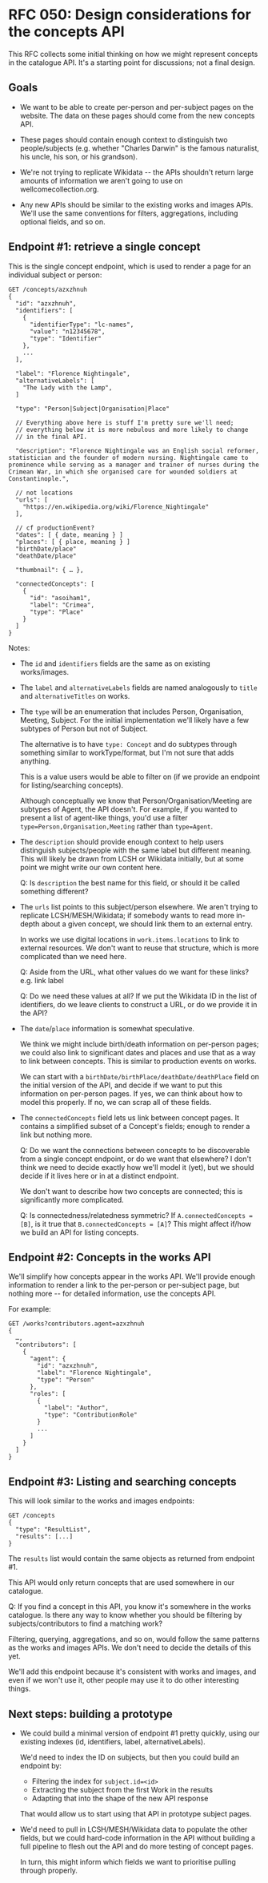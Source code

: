 # RFC 050: Design considerations for the concepts API

This RFC collects some initial thinking on how we might represent concepts in the catalogue API.
It's a starting point for discussions; not a final design.



## Goals

*   We want to be able to create per-person and per-subject pages on the website.
    The data on these pages should come from the new concepts API.

*   These pages should contain enough context to distinguish two people/subjects (e.g. whether "Charles Darwin" is the famous naturalist, his uncle, his son, or his grandson).

*   We're not trying to replicate Wikidata -- the APIs shouldn't return large amounts of information we aren't going to use on wellcomecollection.org.

*   Any new APIs should be similar to the existing works and images APIs.
    We'll use the same conventions for filters, aggregations, including optional fields, and so on.



## Endpoint #1: retrieve a single concept

This is the single concept endpoint, which is used to render a page for an individual subject or person:

```
GET /concepts/azxzhnuh
{
  "id": "azxzhnuh",
  "identifiers": [
    {
      "identifierType": "lc-names",
      "value": "n12345678",
      "type": "Identifier"
    },
    ...
  ],

  "label": "Florence Nightingale",
  "alternativeLabels": [
    "The Lady with the Lamp",
  ]

  "type": "Person|Subject|Organisation|Place"

  // Everything above here is stuff I'm pretty sure we'll need;
  // everything below it is more nebulous and more likely to change
  // in the final API.

  "description": "Florence Nightingale was an English social reformer, statistician and the founder of modern nursing. Nightingale came to prominence while serving as a manager and trainer of nurses during the Crimean War, in which she organised care for wounded soldiers at Constantinople.",

  // not locations
  "urls": [
    "https://en.wikipedia.org/wiki/Florence_Nightingale"
  ],

  // cf productionEvent?
  "dates": [ { date, meaning } ]
  "places": [ { place, meaning } ]
  "birthDate/place"
  "deathDate/place"

  "thumbnail": { … },

  "connectedConcepts": [
    {
      "id": "asoiham1",
      "label": "Crimea",
      "type": "Place"
    }
  ]
}
```

Notes:

-   The `id` and `identifiers` fields are the same as on existing works/images.

-   The `label` and `alternativeLabels` fields are named analogously to `title` and `alternativeTitles` on works.

-   The `type` will be an enumeration that includes Person, Organisation, Meeting, Subject.
    For the initial implementation we'll likely have a few subtypes of Person but not of Subject.

    The alternative is to have `type: Concept` and do subtypes through something similar to workType/format, but I'm not sure that adds anything.

    This is a value users would be able to filter on (if we provide an endpoint for listing/searching concepts).

    Although conceptually we know that Person/Organisation/Meeting are subtypes of Agent, the API doesn't.
    For example, if you wanted to present a list of agent-like things, you'd use a filter `type=Person,Organisation,Meeting` rather than `type=Agent`.

-   The `description` should provide enough context to help users distinguish subjects/people with the same label but different meaning.
    This will likely be drawn from LCSH or Wikidata initially, but at some point we might write our own content here.

    Q: Is `description` the best name for this field, or should it be called something different?

-   The `urls` list points to this subject/person elsewhere.
    We aren't trying to replicate LCSH/MESH/Wikidata; if somebody wants to read more in-depth about a given concept, we should link them to an external entry.

    In works we use digital locations in `work.items.locations` to link to external resources.
    We don't want to reuse that structure, which is more complicated than we need here.

    Q: Aside from the URL, what other values do we want for these links?
    e.g. link label

    Q: Do we need these values at all?
    If we put the Wikidata ID in the list of identifiers, do we leave clients to construct a URL, or do we provide it in the API?

-   The `date`/`place` information is somewhat speculative.

    We think we might include birth/death information on per-person pages; we could also link to significant dates and places and use that as a way to link between concepts.
    This is similar to production events on works.

    We can start with a `birthDate/birthPlace/deathDate/deathPlace` field on the initial version of the API, and decide if we want to put this information on per-person pages.
    If yes, we can think about how to model this properly.
    If no, we can scrap all of these fields.

-   The `connectedConcepts` field lets us link between concept pages.
    It contains a simplified subset of a Concept's fields; enough to render a link but nothing more.

    Q: Do we want the connections between concepts to be discoverable from a single concept endpoint, or do we want that elsewhere?
    I don't think we need to decide exactly how we'll model it (yet), but we should decide if it lives here or in at a distinct endpoint.

    We don't want to describe how two concepts are connected; this is significantly more complicated.

    Q: Is connectedness/relatedness symmetric?
    If `A.connectedConcepts = [B]`, is it true that `B.connectedConcepts = [A]`?
    This might affect if/how we build an API for listing concepts.



## Endpoint #2: Concepts in the works API

We'll simplify how concepts appear in the works API.
We'll provide enough information to render a link to the per-person or per-subject page, but nothing more -- for detailed information, use the concepts API.

For example:

```
GET /works?contributors.agent=azxzhnuh
{
  …,
  "contributors": [
    {
      "agent": {
        "id": "azxzhnuh",
        "label": "Florence Nightingale",
        "type": "Person"
      },
      "roles": [
        {
          "label": "Author",
          "type": "ContributionRole"
        }
        ...
      ]
    }
  ]
}
```



## Endpoint #3: Listing and searching concepts

This will look similar to the works and images endpoints:

```
GET /concepts
{
  "type": "ResultList",
  "results": [...]
}
```

The `results` list would contain the same objects as returned from endpoint #1.

This API would only return concepts that are used somewhere in our catalogue.

Q: If you find a concept in this API, you know it's somewhere in the works catalogue.
Is there any way to know whether you should be filtering by subjects/contributors to find a matching work?

Filtering, querying, aggregations, and so on, would follow the same patterns as the works and images APIs.
We don't need to decide the details of this yet.

We'll add this endpoint because it's consistent with works and images, and even if we won't use it, other people may use it to do other interesting things.



## Next steps: building a prototype

*   We could build a minimal version of endpoint #1 pretty quickly, using our existing indexes (id, identifiers, label, alternativeLabels).

    We'd need to index the ID on subjects, but then you could build an endpoint by:

    *   Filtering the index for `subject.id=<id>`
    *   Extracting the subject from the first Work in the results
    *   Adapting that into the shape of the new API response

    That would allow us to start using that API in prototype subject pages.

*   We'd need to pull in LCSH/MESH/Wikidata data to populate the other fields, but we could hard-code information in the API without building a full pipeline to flesh out the API and do more testing of concept pages.

    In turn, this might inform which fields we want to prioritise pulling through properly.
